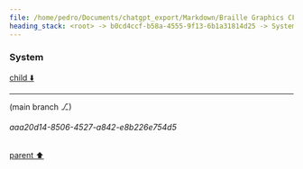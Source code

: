 ```yaml
---
file: /home/pedro/Documents/chatgpt_export/Markdown/Braille Graphics CFFI Library.md
heading_stack: <root> -> b0cd4ccf-b58a-4555-9f13-6b1a31814d25 -> System -> 5a574436-e9d1-4b97-a272-d099a8dccb99 -> System
---
```

### System

[child ⬇️](#aaa20d14-8506-4527-a842-e8b226e754d5)

---

(main branch ⎇)
###### aaa20d14-8506-4527-a842-e8b226e754d5
[parent ⬆️](#5a574436-e9d1-4b97-a272-d099a8dccb99)
